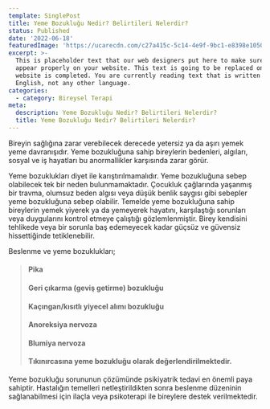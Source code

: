 ```yaml
---
template: SinglePost
title: Yeme Bozukluğu Nedir? Belirtileri Nelerdir?
status: Published
date: '2022-06-18' 
featuredImage: 'https://ucarecdn.com/c27a415c-5c14-4e9f-9bc1-e8398e1050c3/'
excerpt: >-
  This is placeholder text that our web designers put here to make sure words
  appear properly on your website. This text is going to be replaced once the
  website is completed. You are currently reading text that is written in
  English, not any other language.
categories:
  - category: Bireysel Terapi
meta:
  description: Yeme Bozukluğu Nedir? Belirtileri Nelerdir?
  title: Yeme Bozukluğu Nedir? Belirtileri Nelerdir?
---
```


Bireyin sağlığına zarar verebilecek derecede yetersiz ya da aşırı yemek yeme davranışıdır. Yeme bozukluğuna sahip bireylerin bedenleri, algıları, sosyal ve iş hayatları bu anormallikler karşısında zarar görür. 

Yeme bozuklukları diyet ile karıştırılmamalıdır. Yeme bozukluğuna sebep olabilecek tek bir neden bulunmamaktadır. Çocukluk çağlarında yaşanmış bir travma, olumsuz beden algısı veya düşük benlik saygısı gibi sebepler yeme bozukluğuna sebep olabilir. Temelde yeme bozukluğuna sahip bireylerin yemek yiyerek ya da yemeyerek hayatını, karşılaştığı sorunları veya duygularını kontrol etmeye çalıştığı gözlemlenmiştir. Birey kendisini tehlikede veya bir sorunla baş edemeyecek kadar güçsüz ve güvensiz hissettiğinde tetiklenebilir.

Beslenme ve yeme bozuklukları;

> #### Pika
>
> #### Geri çıkarma (geviş getirme) bozukluğu
>
> #### Kaçıngan/kısıtlı yiyecel alımı bozukluğu
>
> #### Anoreksiya nervoza
>
> #### Blumiya nervoza
>
> #### Tıkınırcasına yeme bozukluğu olarak değerlendirilmektedir.

Yeme bozukluğu sorununun çözümünde psikiyatrik tedavi en önemli paya sahiptir. Hastalığın temelleri netleştirildikten sonra beslenme düzeninin sağlanabilmesi için ilaçla veya psikoterapi ile bireylere destek verilmektedir.